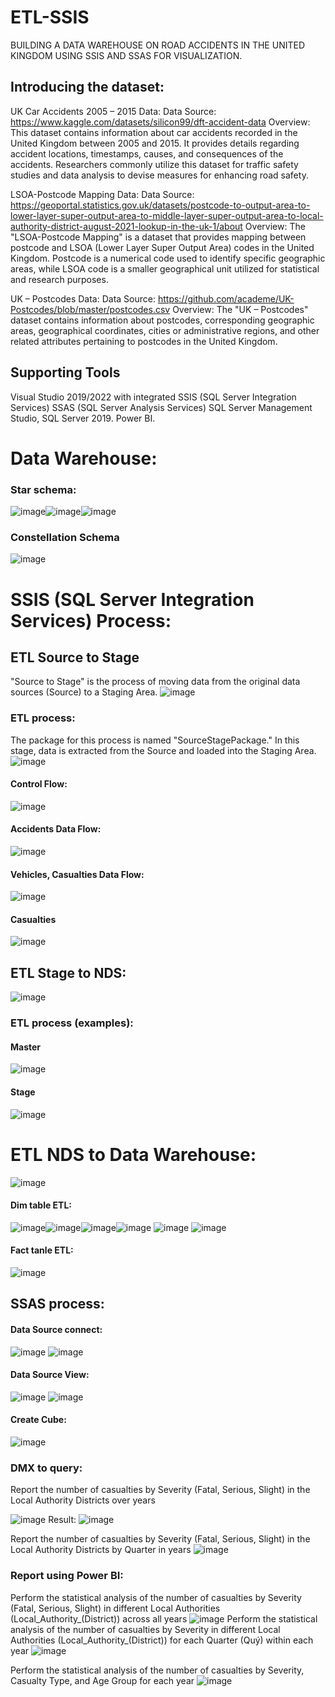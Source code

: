 # ETL-SSIS
BUILDING A DATA WAREHOUSE ON ROAD ACCIDENTS IN THE UNITED KINGDOM USING SSIS AND SSAS FOR VISUALIZATION.
## Introducing the dataset:
UK Car Accidents 2005 – 2015 Data:
Data Source: https://www.kaggle.com/datasets/silicon99/dft-accident-data
Overview: This dataset contains information about car accidents recorded in the United Kingdom between 2005 and 2015. It provides details regarding accident locations, timestamps, causes, and consequences of the accidents. Researchers commonly utilize this dataset for traffic safety studies and data analysis to devise measures for enhancing road safety.

LSOA-Postcode Mapping Data:
Data Source: https://geoportal.statistics.gov.uk/datasets/postcode-to-output-area-to-lower-layer-super-output-area-to-middle-layer-super-output-area-to-local-authority-district-august-2021-lookup-in-the-uk-1/about
Overview: The "LSOA-Postcode Mapping" is a dataset that provides mapping between postcode and LSOA (Lower Layer Super Output Area) codes in the United Kingdom. Postcode is a numerical code used to identify specific geographic areas, while LSOA code is a smaller geographical unit utilized for statistical and research purposes.

UK – Postcodes Data:
Data Source: https://github.com/academe/UK-Postcodes/blob/master/postcodes.csv
Overview: The "UK – Postcodes" dataset contains information about postcodes, corresponding geographic areas, geographical coordinates, cities or administrative regions, and other related attributes pertaining to postcodes in the United Kingdom.
##  Supporting Tools
Visual Studio 2019/2022 with integrated SSIS (SQL Server Integration Services) 
SSAS (SQL Server Analysis Services)
SQL Server Management Studio, SQL Server 2019.
Power BI.
# Data Warehouse:
### Star schema:
![image](https://github.com/NguyenThang-Nad/ETL-SSIS/assets/136436998/9f550249-fc2e-422c-b190-b65a64473cc5)![image](https://github.com/NguyenThang-Nad/ETL-SSIS/assets/136436998/c59b2651-558c-4d76-a73f-ba53adc76556)![image](https://github.com/NguyenThang-Nad/ETL-SSIS/assets/136436998/47cceafc-2096-4645-94a4-8ce936bc84cf)
### Constellation Schema
![image](https://github.com/NguyenThang-Nad/ETL-SSIS/assets/136436998/1f2a41f7-9579-47ce-bd2d-e9fa9b7b4af2)
# SSIS (SQL Server Integration Services) Process:
## ETL Source to Stage
"Source to Stage" is the process of moving data from the original data sources (Source) to a Staging Area.
![image](https://github.com/NguyenThang-Nad/ETL-SSIS/assets/136436998/003932d4-8e92-4b30-be63-7921b81eda41)

### ETL process:
The package for this process is named "SourceStagePackage." In this stage, data is extracted from the Source and loaded into the Staging Area.
![image](https://github.com/NguyenThang-Nad/ETL-SSIS/assets/136436998/26119b87-3c29-447c-b6db-f2f2c5fbae6b)
#### Control Flow:
![image](https://github.com/NguyenThang-Nad/ETL-SSIS/assets/136436998/200e86c0-76f3-4e2f-8f7a-15cdbe702394)
#### Accidents Data Flow:
![image](https://github.com/NguyenThang-Nad/ETL-SSIS/assets/136436998/e2c6accd-f8f1-46e4-a0c1-adcaa3d08ebf)
#### Vehicles, Casualties Data Flow:
![image](https://github.com/NguyenThang-Nad/ETL-SSIS/assets/136436998/4c587e6e-e521-400b-876a-a66784c1b59c)
#### Casualties
![image](https://github.com/NguyenThang-Nad/ETL-SSIS/assets/136436998/8f5dc151-9721-4208-9f76-09b4783b9529)
## ETL Stage to NDS:
![image](https://github.com/NguyenThang-Nad/ETL-SSIS/assets/136436998/1af17c41-f2de-45d9-97d6-4cab84190742)
### ETL process (examples):
#### Master
![image](https://github.com/NguyenThang-Nad/ETL-SSIS/assets/136436998/84a8344b-6456-4096-ba3b-4cf6bad8efca)
#### Stage
![image](https://github.com/NguyenThang-Nad/ETL-SSIS/assets/136436998/dd99899c-c7b1-4e86-a616-d9e4adc16d06)
# ETL NDS to Data Warehouse:
![image](https://github.com/NguyenThang-Nad/ETL-SSIS/assets/136436998/5879a6b7-3b1f-4c0d-b692-d046002c582a)


#### Dim table ETL:

![image](https://github.com/NguyenThang-Nad/ETL-SSIS/assets/136436998/3614b438-73ea-4aa4-a506-e00364dcfa5c)![image](https://github.com/NguyenThang-Nad/ETL-SSIS/assets/136436998/00f9b5f0-aa70-4b57-aa7d-8e540dcdf64f)![image](https://github.com/NguyenThang-Nad/ETL-SSIS/assets/136436998/d4284827-6d68-4204-857b-cd24d591893a)![image](https://github.com/NguyenThang-Nad/ETL-SSIS/assets/136436998/bd0608fb-026a-4c31-9026-4ae6838f6c92)
![image](https://github.com/NguyenThang-Nad/ETL-SSIS/assets/136436998/996ec637-07dd-4664-ac05-88bbeff5ccf6)
![image](https://github.com/NguyenThang-Nad/ETL-SSIS/assets/136436998/4fc432d7-c68a-44f0-974d-4f8a06e696c7)


#### Fact tanle ETL:

![image](https://github.com/NguyenThang-Nad/ETL-SSIS/assets/136436998/caab32e6-f9ff-4ebb-a21b-185e95366323)

## SSAS process:
#### Data Source connect:
![image](https://github.com/NguyenThang-Nad/ETL-SSIS/assets/136436998/6362afb9-682e-417f-87fb-f559fa023891)
![image](https://github.com/NguyenThang-Nad/ETL-SSIS/assets/136436998/35908b53-5005-4b6a-b0b1-e5f9cc5bfd6c)


#### Data Source View:


![image](https://github.com/NguyenThang-Nad/ETL-SSIS/assets/136436998/e9ecabfc-bfd6-4454-a363-ee89f8f85933)
![image](https://github.com/NguyenThang-Nad/ETL-SSIS/assets/136436998/aa8c1a26-0f42-4983-9f07-966ba84770c2)

#### Create Cube:

![image](https://github.com/NguyenThang-Nad/ETL-SSIS/assets/136436998/ecadec56-9c50-4b14-9c26-346f1cea8fea)


### DMX to query:
Report the number of casualties by Severity (Fatal, Serious, Slight) in the Local Authority Districts over years

![image](https://github.com/NguyenThang-Nad/ETL-SSIS/assets/136436998/82e026ad-dc8a-4a86-a803-6e9e52961920)
Result:
![image](https://github.com/NguyenThang-Nad/ETL-SSIS/assets/136436998/a426e84b-49b3-4653-9d25-c39f9b3e0fbe)

Report the number of casualties by Severity (Fatal, Serious, Slight) in the Local Authority Districts by Quarter in years
![image](https://github.com/NguyenThang-Nad/ETL-SSIS/assets/136436998/f19e41e2-966b-44f3-b58c-42c9e53aa64c)

### Report using Power BI:
Perform the statistical analysis of the number of casualties by Severity (Fatal, Serious, Slight) in different Local Authorities (Local_Authority_(District)) across all years
![image](https://github.com/NguyenThang-Nad/ETL-SSIS/assets/136436998/d1e570e3-6a74-4a7f-b1c2-fd7f38808bde)
Perform the statistical analysis of the number of casualties by Severity in different Local Authorities (Local_Authority_(District)) for each Quarter (Quý) within each year
![image](https://github.com/NguyenThang-Nad/ETL-SSIS/assets/136436998/f20507a0-d707-412f-9319-c0023017a55e)

Perform the statistical analysis of the number of casualties by Severity, Casualty Type, and Age Group for each year
![image](https://github.com/NguyenThang-Nad/ETL-SSIS/assets/136436998/50153e1b-32aa-4141-b34f-7ef8989c83ef)

















